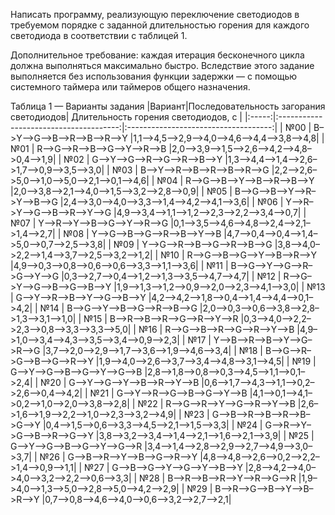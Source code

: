 Написать программу, реализующую переключение светодиодов в требуемом порядке с заданной длительностью горения для каждого светодиода в соответствии с таблицей 1.

Дополнительное требование: каждая итерация бесконечного цикла должна выполняться максимально быстро. Вследствие этого задание выполняется без использования функции задержки — с помощью системного таймера или таймеров общего назначения.

Таблица 1 — Варианты задания
|Вариант|Последовательность загорания светодиодов| Длительность горения светодиодов, с  |
|:-----:|:--------------------------------------:|:------------------------------------:|
|  №00  |         B–>Y–>G–>B–>R–>B–>R–>Y         |1,1–>4,5–>2,9–>4,0–>4,6–>4,4–>3,8–>4,8|
|  №01  |         R–>G–>R–>B–>G–>Y–>R–>B         |2,0–>3,9–>1,5–>2,6–>4,2–>4,8–>0,4–>1,9|
|  №02  |         G–>Y–>G–>R–>G–>R–>B–>Y         |1,3–>4,4–>1,4–>2,6–>1,7–>0,9–>3,5–>3,0|
|  №03  |         B–>Y–>R–>B–>R–>B–>R–>G         |2,2–>2,6–>5,0–>1,0–>5,0–>2,1–>0,1–>4,6|
|  №04  |         R–>G–>B–>Y–>B–>R–>B–>Y         |2,0–>3,8–>2,1–>4,0–>1,5–>3,2–>2,8–>0,9|
|  №05  |         B–>G–>B–>Y–>R–>Y–>B–>G         |2,4–>3,0–>4,0–>3,3–>1,4–>4,2–>4,1–>3,6|
|  №06  |         Y–>R–>Y–>G–>B–>R–>Y–>G         |4,9–>3,4–>1,1–>1,2–>2,3–>2,2–>3,4–>0,7|
|  №07  |         Y–>R–>Y–>B–>G–>Y–>R–>G         |0,1–>3,5–>4,6–>4,8–>2,4–>2,1–>1,4–>2,7|
|  №08  |         Y–>G–>B–>G–>R–>B–>Y–>B         |4,7–>0,4–>0,4–>1,4–>5,0–>0,7–>2,5–>3,8|
|  №09  |         Y–>G–>R–>B–>G–>R–>B–>G         |3,8–>4,0–>2,2–>1,4–>3,7–>2,5–>3,2–>1,2|
|  №10  |         R–>G–>B–>G–>Y–>B–>R–>Y         |4,9–>0,3–>0,8–>0,6–>0,6–>3,3–>1,1–>3,6|
|  №11  |         B–>G–>Y–>G–>R–>G–>Y–>G         |0,3–>2,7–>0,4–>1,2–>1,3–>3,5–>4,7–>4,7|
|  №12  |         R–>G–>Y–>G–>B–>G–>B–>Y         |1,9–>1,3–>1,2–>0,9–>2,0–>2,3–>4,1–>3,0|
|  №13  |         G–>Y–>R–>B–>Y–>G–>B–>Y         |4,2–>4,2–>1,8–>0,4–>1,4–>4,4–>0,1–>4,2|
|  №14  |         B–>G–>Y–>B–>G–>R–>B–>G         |2,0–>0,3–>0,6–>3,8–>2,8–>1,3–>3,1–>1,0|
|  №15  |         B–>R–>B–>R–>G–>R–>Y–>R         |0,3–>4,0–>2,2–>2,3–>0,8–>3,3–>3,3–>5,0|
|  №16  |         R–>G–>B–>R–>G–>R–>Y–>B         |4,9–>1,0–>3,4–>4,3–>3,5–>3,4–>0,9–>2,3|
|  №17  |         Y–>B–>R–>B–>Y–>G–>R–>G         |3,7–>2,0–>2,9–>1,7–>3,6–>1,9–>4,6–>3,4|
|  №18  |         B–>G–>R–>G–>B–>G–>R–>Y         |1,9–>4,0–>2,6–>3,7–>3,4–>4,8–>3,1–>4,5|
|  №19  |         G–>Y–>G–>B–>G–>Y–>G–>B         |2,8–>1,8–>0,8–>0,3–>4,5–>1,1–>0,1–>2,4|
|  №20  |         G–>Y–>G–>Y–>B–>R–>Y–>B         |0,6–>1,7–>4,3–>1,1–>0,2–>2,6–>0,4–>4,2|
|  №21  |         G–>Y–>R–>G–>B–>G–>Y–>B         |4,1–>0,1–>4,1–>0,2–>1,0–>2,0–>3,8–>2,8|
|  №22  |         R–>G–>R–>Y–>G–>R–>Y–>B         |2,6–>1,6–>1,9–>2,2–>1,0–>2,3–>3,2–>4,9|
|  №23  |         G–>B–>R–>B–>R–>B–>G–>Y         |0,4–>1,5–>0,6–>3,3–>4,5–>2,1–>1,5–>3,3|
|  №24  |         G–>R–>Y–>G–>B–>R–>G–>Y         |3,8–>3,2–>3,4–>1,4–>2,1–>1,6–>2,1–>3,9|
|  №25  |         G–>Y–>G–>B–>G–>Y–>G–>R         |3,4–>1,4–>2,8–>2,9–>2,7–>4,9–>3,0–>3,7|
|  №26  |         G–>B–>R–>Y–>B–>G–>R–>Y         |4,8–>4,8–>2,6–>0,2–>2,2–>1,4–>0,9–>1,1|
|  №27  |         G–>B–>G–>Y–>G–>Y–>B–>Y         |2,8–>4,2–>4,0–>4,0–>3,2–>2,2–>0,6–>3,3|
|  №28  |         B–>R–>B–>R–>Y–>R–>G–>R         |1,9–>4,0–>1,3–>5,0–>2,8–>5,0–>4,2–>2,9|
|  №29  |         B–>R–>G–>B–>Y–>B–>R–>Y         |0,7–>0,8–>4,6–>4,0–>0,6–>3,2–>2,7–>2,1|

